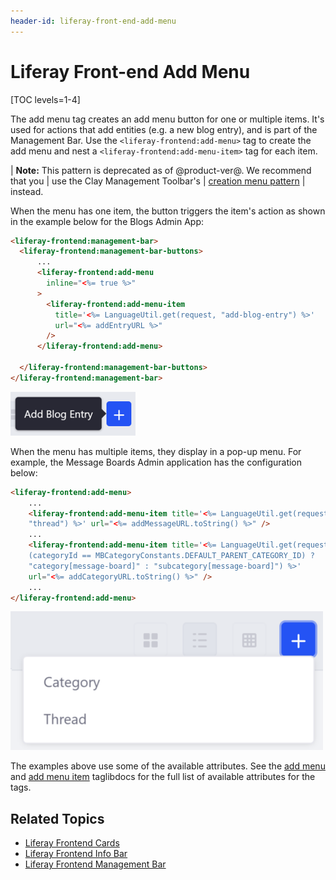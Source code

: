 ```yaml
---
header-id: liferay-front-end-add-menu
---
```


# Liferay Front-end Add Menu

[TOC levels=1-4]

The add menu tag creates an add menu button for one or multiple items. It's 
used for actions that add entities (e.g. a new blog entry), and is part of the 
Management Bar. Use the `<liferay-frontend:add-menu>` tag to create the add 
menu and nest a `<liferay-frontend:add-menu-item>` tag for each item. 

| **Note:** This pattern is deprecated as of @product-ver@. We recommend that you
| use the Clay Management Toolbar's
| [creation menu pattern](/docs/7-2/reference/-/knowledge_base/r/clay-management-toolbar#creation-menu)
| instead.

When the menu has one item, the button triggers the item's action as shown in 
the example below for the Blogs Admin App:

```html
<liferay-frontend:management-bar>
  <liferay-frontend:management-bar-buttons>
      ...
      <liferay-frontend:add-menu
        inline="<%= true %>"
      >
        <liferay-frontend:add-menu-item
          title='<%= LanguageUtil.get(request, "add-blog-entry") %>'
          url="<%= addEntryURL %>"
        />
      </liferay-frontend:add-menu>

  </liferay-frontend:management-bar-buttons>
</liferay-frontend:management-bar>
```

![Figure 1: The add button pattern consists of an `add-menu` tag and at least one `add-menu-item` tag.](../../../../images/liferay-frontend-taglib-add-menu-one-item.png)

When the menu has multiple items, they display in a pop-up menu. For example, 
the Message Boards Admin application has the configuration below:

```html
<liferay-frontend:add-menu>
    ...
    <liferay-frontend:add-menu-item title='<%= LanguageUtil.get(request,
    "thread") %>' url="<%= addMessageURL.toString() %>" />
    ...
    <liferay-frontend:add-menu-item title='<%= LanguageUtil.get(request,
    (categoryId == MBCategoryConstants.DEFAULT_PARENT_CATEGORY_ID) ?
    "category[message-board]" : "subcategory[message-board]") %>'
    url="<%= addCategoryURL.toString() %>" />
    ...
</liferay-frontend:add-menu>
```

![Figure 2: The add button pattern consists of an `add-menu` tag and at least one `add-menu-item` tag.](../../../../images/liferay-frontend-taglib-add-menu-items.png)

The examples above use some of the available attributes. See the 
[add menu](@app-ref@/foundation/latest/taglibdocs/liferay-frontend/add-menu.html) 
and 
[add menu item](@app-ref@/foundation/latest/taglibdocs/liferay-frontend/add-menu-item.html) 
taglibdocs for the full list of available attributes for the tags. 

## Related Topics

- [Liferay Frontend Cards](/docs/7-2/reference/-/knowledge_base/r/liferay-frontend-cards)
- [Liferay Frontend Info Bar](/docs/7-2/reference/-/knowledge_base/r/liferay-frontend-info-bar)
- [Liferay Frontend Management Bar](/docs/7-2/reference/-/knowledge_base/r/liferay-frontend-management-bar)

